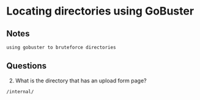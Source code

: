 # Locating directories using GoBuster

## Notes

```
using gobuster to bruteforce directories
```

## Questions

2. What is the directory that has an upload form page?

```
/internal/
```
